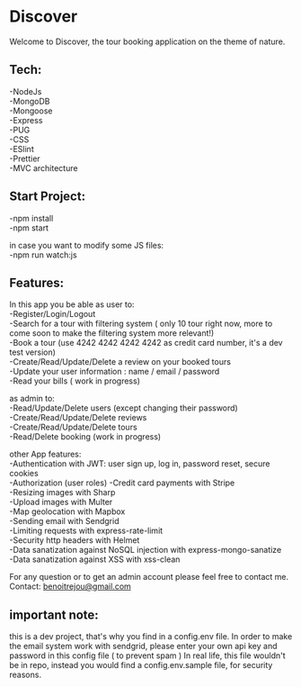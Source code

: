 # Discover

Welcome to Discover, the tour booking application on the theme of nature.

Tech:
------
-NodeJs\
-MongoDB\
-Mongoose\
-Express\
-PUG\
-CSS\
-ESlint\
-Prettier\
-MVC architecture

Start Project:
--------------
-npm install\
-npm start

in case you want to modify some JS files:\
-npm run watch:js

Features:
---------
In this app you be able as user to:\
-Register/Login/Logout\
-Search for a tour with filtering system ( only 10 tour right now, more to come soon to make the filtering system more relevant!)\
-Book a tour (use 4242 4242 4242 4242 as credit card number, it's a dev test version)\
-Create/Read/Update/Delete a review on your booked tours\
-Update your user information : name / email / password\
-Read your bills ( work in progress)

as admin to:\
-Read/Update/Delete users (except changing their password)\
-Create/Read/Update/Delete reviews\
-Create/Read/Update/Delete tours\
-Read/Delete booking (work in progress)

other App features:\
-Authentication with JWT: user sign up, log in, password reset, secure cookies\
-Authorization (user roles)
-Credit card payments with Stripe\
-Resizing images with Sharp\
-Upload images with Multer\
-Map geolocation with Mapbox\
-Sending email with Sendgrid\
-Limiting requests with express-rate-limit\
-Security http headers with Helmet\
-Data sanatization against NoSQL injection with express-mongo-sanatize\
-Data sanatization against XSS with xss-clean

For any question or to get an admin account please feel free to contact me.\
Contact: benoitrejou@gmail.com

important note:
----------------
this is a dev project, that's why you find in a config.env file.
In order to make the email system work with sendgrid, please enter your own api key and password in this config file ( to prevent spam )
In real life, this file wouldn't be in repo, instead you would find a config.env.sample file, for security reasons.
